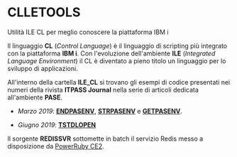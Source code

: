 # CLLETOOLS
Utilità ILE CL per meglio conoscere la piattaforma IBM i 

Il linguaggio **CL** (*Control Language*) è il linguaggio di scripting più integrato con la piattaforma **IBM i**.
Con l'evoluzione dell'ambiente **ILE** (*Integrated Language Environment*) il CL è diventato a pieno titolo un linguaggio per lo sviluppo di applicazioni.


All'interno della cartella **ILE_CL** si trovano gli esempi di codice presentati nei numeri della rivista **ITPASS Journal** nella serie di articoli dedicata all'ambiente **PASE**.

* *Marzo 2019*: **[ENDPASENV](ILE_CL/ENDPASENV.CLLE)**, **[STRPASENV](ILE_CL/STRPASENV.CLLE)** e **[GETPASENV](ILE_CL/GETPASENV.CLLE)**.

* *Giugno 2019*: **[TSTDLOPEN](ILE_CL/TSTDLOPEN.CLLE)**

Il sorgente **REDISSVR** sottomette in batch il servizio Redis messo a disposizione da [PowerRuby CE2](https://github.com/PowerRuby/DE_train_03#launching-redis).
